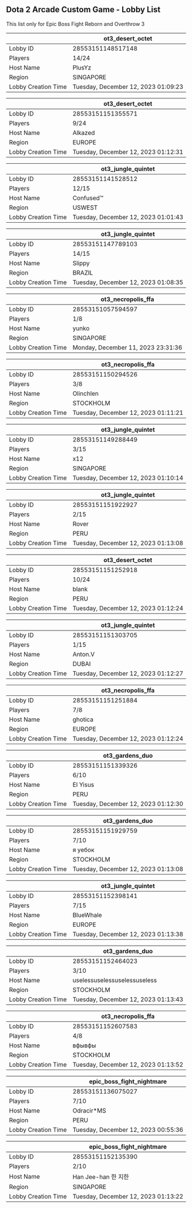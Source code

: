 ## Dota 2 Arcade Custom Game - Lobby List

This list only for Epic Boss Fight Reborn and Overthrow 3

|  | ot3_desert_octet |
| ------ | ------ |
| Lobby ID | 28553151148517148 |
| Players | 14/24 |
| Host Name | PlusYz |
| Region | SINGAPORE |
| Lobby Creation Time | Tuesday, December 12, 2023 01:09:23 |


|  | ot3_desert_octet |
| ------ | ------ |
| Lobby ID | 28553151151355571 |
| Players | 9/24 |
| Host Name | Alkazed |
| Region | EUROPE |
| Lobby Creation Time | Tuesday, December 12, 2023 01:12:31 |


|  | ot3_jungle_quintet |
| ------ | ------ |
| Lobby ID | 28553151141528512 |
| Players | 12/15 |
| Host Name | Confused™ |
| Region | USWEST |
| Lobby Creation Time | Tuesday, December 12, 2023 01:01:43 |


|  | ot3_jungle_quintet |
| ------ | ------ |
| Lobby ID | 28553151147789103 |
| Players | 14/15 |
| Host Name | Slippy |
| Region | BRAZIL |
| Lobby Creation Time | Tuesday, December 12, 2023 01:08:35 |


|  | ot3_necropolis_ffa |
| ------ | ------ |
| Lobby ID | 28553151057594597 |
| Players | 1/8 |
| Host Name | yunko |
| Region | SINGAPORE |
| Lobby Creation Time | Monday, December 11, 2023 23:31:36 |


|  | ot3_necropolis_ffa |
| ------ | ------ |
| Lobby ID | 28553151150294526 |
| Players | 3/8 |
| Host Name | Olinchlen |
| Region | STOCKHOLM |
| Lobby Creation Time | Tuesday, December 12, 2023 01:11:21 |


|  | ot3_jungle_quintet |
| ------ | ------ |
| Lobby ID | 28553151149288449 |
| Players | 3/15 |
| Host Name | x12 |
| Region | SINGAPORE |
| Lobby Creation Time | Tuesday, December 12, 2023 01:10:14 |


|  | ot3_jungle_quintet |
| ------ | ------ |
| Lobby ID | 28553151151922927 |
| Players | 2/15 |
| Host Name | Rover |
| Region | PERU |
| Lobby Creation Time | Tuesday, December 12, 2023 01:13:08 |


|  | ot3_desert_octet |
| ------ | ------ |
| Lobby ID | 28553151151252918 |
| Players | 10/24 |
| Host Name | blank |
| Region | PERU |
| Lobby Creation Time | Tuesday, December 12, 2023 01:12:24 |


|  | ot3_jungle_quintet |
| ------ | ------ |
| Lobby ID | 28553151151303705 |
| Players | 1/15 |
| Host Name | Anton.V |
| Region | DUBAI |
| Lobby Creation Time | Tuesday, December 12, 2023 01:12:27 |


|  | ot3_necropolis_ffa |
| ------ | ------ |
| Lobby ID | 28553151151251884 |
| Players | 7/8 |
| Host Name | ghotica |
| Region | EUROPE |
| Lobby Creation Time | Tuesday, December 12, 2023 01:12:24 |


|  | ot3_gardens_duo |
| ------ | ------ |
| Lobby ID | 28553151151339326 |
| Players | 6/10 |
| Host Name | El Yisus |
| Region | PERU |
| Lobby Creation Time | Tuesday, December 12, 2023 01:12:30 |


|  | ot3_gardens_duo |
| ------ | ------ |
| Lobby ID | 28553151151929759 |
| Players | 7/10 |
| Host Name | я уебок |
| Region | STOCKHOLM |
| Lobby Creation Time | Tuesday, December 12, 2023 01:13:08 |


|  | ot3_jungle_quintet |
| ------ | ------ |
| Lobby ID | 28553151152398141 |
| Players | 7/15 |
| Host Name | BlueWhale |
| Region | EUROPE |
| Lobby Creation Time | Tuesday, December 12, 2023 01:13:38 |


|  | ot3_gardens_duo |
| ------ | ------ |
| Lobby ID | 28553151152464023 |
| Players | 3/10 |
| Host Name | uselessuselessuselessuseless |
| Region | STOCKHOLM |
| Lobby Creation Time | Tuesday, December 12, 2023 01:13:43 |


|  | ot3_necropolis_ffa |
| ------ | ------ |
| Lobby ID | 28553151152607583 |
| Players | 4/8 |
| Host Name | вфывфы |
| Region | STOCKHOLM |
| Lobby Creation Time | Tuesday, December 12, 2023 01:13:52 |


|  | epic_boss_fight_nightmare |
| ------ | ------ |
| Lobby ID | 28553151136075027 |
| Players | 7/10 |
| Host Name | Odracir*MS |
| Region | PERU |
| Lobby Creation Time | Tuesday, December 12, 2023 00:55:36 |


|  | epic_boss_fight_nightmare |
| ------ | ------ |
| Lobby ID | 28553151152135390 |
| Players | 2/10 |
| Host Name | Han Jee-han  한 지한 |
| Region | SINGAPORE |
| Lobby Creation Time | Tuesday, December 12, 2023 01:13:22 |


